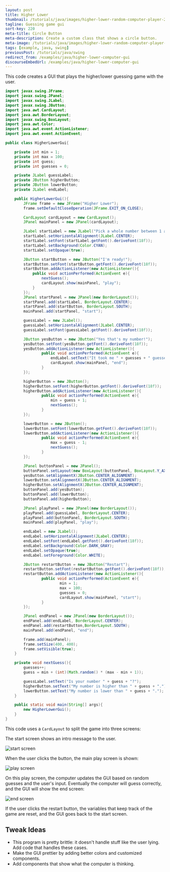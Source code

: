 ```yaml
---
layout: post
title: Higher Lower
thumbnail: /tutorials/java/images/higher-lower-random-computer-player-2.png
tagline: Guessing game gui
sort-key: 220
meta-title: Circle Button
meta-description: Create a custom class that shows a circle button.
meta-image: /tutorials/java/images/higher-lower-random-computer-player-3.png
tags: [example, java, swing]
previousPost: /tutorials/java/swing
redirect_from: /examples/java/higher-lower-computer-gui
discourseEmbedUrl: /examples/java/higher-lower-computer-gui
---
```


This code creates a GUI that plays the higher/lower guessing game with the user.

```java
import javax.swing.JFrame;
import javax.swing.JPanel;
import javax.swing.JLabel;
import javax.swing.JButton;
import java.awt.CardLayout;
import java.awt.BorderLayout;
import javax.swing.BoxLayout;
import java.awt.Color;
import java.awt.event.ActionListener;
import java.awt.event.ActionEvent;

public class HigherLowerGui{

	private int min = 1;
	private int max = 100;
	private int guess;
	private int guesses = 0;

	private JLabel guessLabel;
	private JButton higherButton;
	private JButton lowerButton;
	private JLabel endLabel;

	public HigherLowerGui(){
		JFrame frame = new JFrame("Higher Lower");
		frame.setDefaultCloseOperation(JFrame.EXIT_ON_CLOSE);

		CardLayout cardLayout = new CardLayout();
		JPanel mainPanel = new JPanel(cardLayout);

		JLabel startLabel = new JLabel("Pick a whole number between 1 and 100.");
		startLabel.setHorizontalAlignment(JLabel.CENTER);
		startLabel.setFont(startLabel.getFont().deriveFont(18f));
		startLabel.setBackground(Color.CYAN);
		startLabel.setOpaque(true);

		JButton startButton = new JButton("I'm ready!");
		startButton.setFont(startButton.getFont().deriveFont(18f));
		startButton.addActionListener(new ActionListener(){
			public void actionPerformed(ActionEvent e){
				nextGuess();
				cardLayout.show(mainPanel, "play");
			}
		});
		JPanel startPanel = new JPanel(new BorderLayout());
		startPanel.add(startLabel, BorderLayout.CENTER);
		startPanel.add(startButton, BorderLayout.SOUTH);
		mainPanel.add(startPanel, "start");

		guessLabel = new JLabel();
		guessLabel.setHorizontalAlignment(JLabel.CENTER);
		guessLabel.setFont(guessLabel.getFont().deriveFont(18f));

		JButton yesButton = new JButton("Yes that's my number!");
		yesButton.setFont(yesButton.getFont().deriveFont(18f));
		yesButton.addActionListener(new ActionListener(){
				public void actionPerformed(ActionEvent e){
					endLabel.setText("It took me " + guesses + " guesses!");
					cardLayout.show(mainPanel, "end");
				}
		});

		higherButton = new JButton();
		higherButton.setFont(higherButton.getFont().deriveFont(18f));
		higherButton.addActionListener(new ActionListener(){
				public void actionPerformed(ActionEvent e){
					min = guess + 1;
					nextGuess();
				}
		});

		lowerButton = new JButton();
		lowerButton.setFont(lowerButton.getFont().deriveFont(18f));
		lowerButton.addActionListener(new ActionListener(){
				public void actionPerformed(ActionEvent e){
					max = guess - 1;
					nextGuess();
				}
		});

		JPanel buttonPanel = new JPanel();
		buttonPanel.setLayout(new BoxLayout(buttonPanel, BoxLayout.Y_AXIS));
		yesButton.setAlignmentX(JButton.CENTER_ALIGNMENT);
		lowerButton.setAlignmentX(JButton.CENTER_ALIGNMENT);
		higherButton.setAlignmentX(JButton.CENTER_ALIGNMENT);
		buttonPanel.add(yesButton);
		buttonPanel.add(lowerButton);
		buttonPanel.add(higherButton);

		JPanel playPanel = new JPanel(new BorderLayout());
		playPanel.add(guessLabel, BorderLayout.CENTER);
		playPanel.add(buttonPanel, BorderLayout.SOUTH);
		mainPanel.add(playPanel, "play");

		endLabel = new JLabel();
		endLabel.setHorizontalAlignment(JLabel.CENTER);
		endLabel.setFont(endLabel.getFont().deriveFont(18f));
		endLabel.setBackground(Color.DARK_GRAY);
		endLabel.setOpaque(true);
		endLabel.setForeground(Color.WHITE);

		JButton restartButton = new JButton("Restart");
		restartButton.setFont(restartButton.getFont().deriveFont(18f));
		restartButton.addActionListener(new ActionListener(){
				public void actionPerformed(ActionEvent e){
						min = 1;
						max = 100;
						guesses = 0;
						cardLayout.show(mainPanel, "start");
				}
		});

		JPanel endPanel = new JPanel(new BorderLayout());
		endPanel.add(endLabel, BorderLayout.CENTER);
		endPanel.add(restartButton,BorderLayout.SOUTH);
		mainPanel.add(endPanel, "end");

		frame.add(mainPanel);
		frame.setSize(400, 400);
		frame.setVisible(true);
	}

	private void nextGuess(){
		guesses++;
		guess = min + (int)(Math.random() * (max - min + 1));

		guessLabel.setText("Is your number " + guess + "?");
		higherButton.setText("My number is higher than " + guess + ".");
		lowerButton.setText("My number is lower than " + guess + ".");
	}

	public static void main(String[] args){
		new HigherLowerGui();
	}
}
```

This code uses a `CardLayout` to split the game into three screens:

The start screen shows an intro message to the user.

![start screen](/tutorials/java/images/higher-lower-computer-gui-1.png)

When the user clicks the button, the main play screen is shown:

![play screen](/tutorials/java/images/higher-lower-computer-gui-2.png)

On this play screen, the computer updates the GUI based on random guesses and the user's input. Eventually the computer will guess correctly, and the GUI will show the end screen:

![end screen](/tutorials/java/images/higher-lower-computer-gui-3.png)

If the user clicks the restart button, the variables that keep track of the game are reset, and the GUI goes back to the start screen.

## Tweak Ideas

- This program is pretty brittle: it doesn't handle stuff like the user lying. Add code that handles these cases.
- Make the GUI prettier by adding better colors and customized components.
- Add components that show what the computer is thinking.
